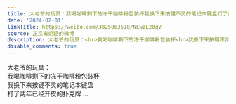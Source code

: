 ```yaml
---
title: 大老爷的玩具：我喝咖啡剩下的冻干咖啡粉包装杯我换下来按键不灵的笔记本键盘打了两年已经开皮的扑克牌
date: '2024-02-01'
linkTitle: https://weibo.com/3825863518/NEwzL20qV
source: 正宗毒奶菇的微博
description: 大老爷的玩具：<br>我喝咖啡剩下的冻干咖啡粉包装杯<br>我换下来按键不灵的笔记本键盘<br>打了两年已经开皮的扑克牌  ...
disable_comments: true
---
```

大老爷的玩具：<br>我喝咖啡剩下的冻干咖啡粉包装杯<br>我换下来按键不灵的笔记本键盘<br>打了两年已经开皮的扑克牌  ...